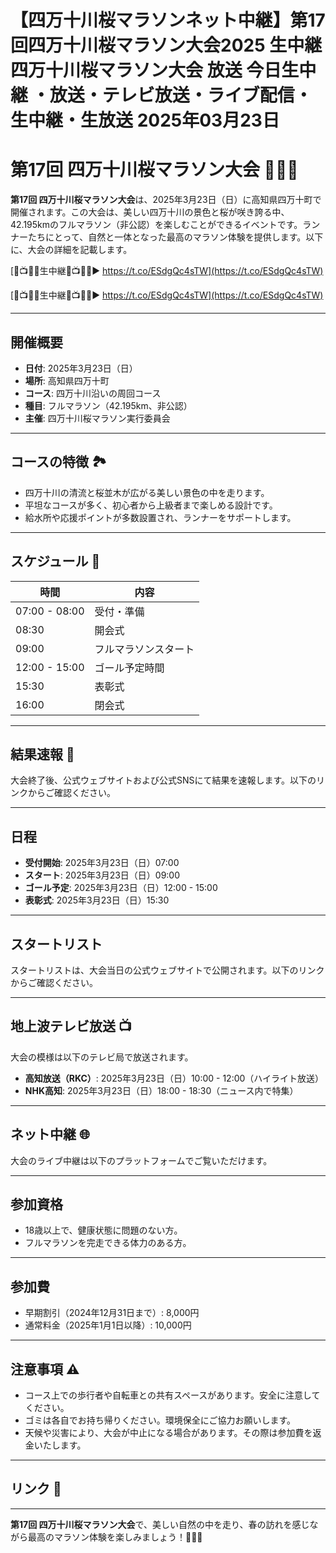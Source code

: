 # 【四万十川桜マラソンネット中継】第17回四万十川桜マラソン大会2025 生中継 四万十川桜マラソン大会 放送 今日生中継 ・放送・テレビ放送・ライブ配信・生中継・生放送 2025年03月23日

# 第17回 四万十川桜マラソン大会 🏃‍♂️🌸

**第17回 四万十川桜マラソン大会**は、2025年3月23日（日）に高知県四万十町で開催されます。この大会は、美しい四万十川の景色と桜が咲き誇る中、42.195kmのフルマラソン（非公認）を楽しむことができるイベントです。ランナーたちにとって、自然と一体となった最高のマラソン体験を提供します。以下に、大会の詳細を記載します。

[🔴📺🏃🏻生中継🔴📺🏃🏻▶ https://t.co/ESdgQc4sTW](https://t.co/ESdgQc4sTW)

[🔴📺🏃🏻生中継🔴📺🏃🏻▶ https://t.co/ESdgQc4sTW](https://t.co/ESdgQc4sTW)

---

## 開催概要

- **日付**: 2025年3月23日（日）
- **場所**: 高知県四万十町
- **コース**: 四万十川沿いの周回コース
- **種目**: フルマラソン（42.195km、非公認）
- **主催**: 四万十川桜マラソン実行委員会

---

## コースの特徴 🏞️

- 四万十川の清流と桜並木が広がる美しい景色の中を走ります。
- 平坦なコースが多く、初心者から上級者まで楽しめる設計です。
- 給水所や応援ポイントが多数設置され、ランナーをサポートします。

---

## スケジュール 📅

| 時間         | 内容                  |
|--------------|-----------------------|
| 07:00 - 08:00 | 受付・準備            |
| 08:30        | 開会式                |
| 09:00        | フルマラソンスタート  |
| 12:00 - 15:00 | ゴール予定時間        |
| 15:30        | 表彰式                |
| 16:00        | 閉会式                |

---

## 結果速報 🏁

大会終了後、公式ウェブサイトおよび公式SNSにて結果を速報します。以下のリンクからご確認ください。


---

## 日程

- **受付開始**: 2025年3月23日（日）07:00
- **スタート**: 2025年3月23日（日）09:00
- **ゴール予定**: 2025年3月23日（日）12:00 - 15:00
- **表彰式**: 2025年3月23日（日）15:30

---

## スタートリスト

スタートリストは、大会当日の公式ウェブサイトで公開されます。以下のリンクからご確認ください。



---

## 地上波テレビ放送 📺

大会の模様は以下のテレビ局で放送されます。

- **高知放送（RKC）**: 2025年3月23日（日）10:00 - 12:00（ハイライト放送）
- **NHK高知**: 2025年3月23日（日）18:00 - 18:30（ニュース内で特集）

---

## ネット中継 🌐

大会のライブ中継は以下のプラットフォームでご覧いただけます。



---

## 参加資格

- 18歳以上で、健康状態に問題のない方。
- フルマラソンを完走できる体力のある方。

---

## 参加費

- 早期割引（2024年12月31日まで）: 8,000円
- 通常料金（2025年1月1日以降）: 10,000円

---

## 注意事項 ⚠️

- コース上での歩行者や自転車との共有スペースがあります。安全に注意してください。
- ゴミは各自でお持ち帰りください。環境保全にご協力お願いします。
- 天候や災害により、大会が中止になる場合があります。その際は参加費を返金いたします。

---

## リンク 🔗


---

**第17回 四万十川桜マラソン大会**で、美しい自然の中を走り、春の訪れを感じながら最高のマラソン体験を楽しみましょう！🌸🏃‍♀️
